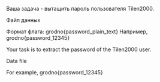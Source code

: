 Ваша задача - вытащить пароль пользователя Tilen2000.

Файл данных

Формат флага: grodno{password_plain_text}
Например, grodno{password_12345}

Your task is to extract the password of the Tilen2000 user.

Data file

For example, grodno{password_12345}
